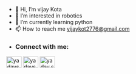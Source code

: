 - 👋 Hi, I’m vijay Kota
- 👀 I’m interested in robotics 
- 🌱 I’m currently learning python
- 📫 How to reach me vijaykot2776@gmail.com
- <h3 align="left">Connect with me:</h3>
<p align="left">
<a href="https://x.com/vijaykota2776?t=DXQdxfsUXDKqL8SVWU7BGw&s=08" target="blank"><img align="center" src="https://raw.githubusercontent.com/rahuldkjain/github-profile-readme-generator/master/src/images/icons/Social/twitter.svg" alt="yadavsourabhx" height="30" width="40" /></a>
<a href="https://www.linkedin.com/in/vijay-kota-8b3a69304?utm_source=share&utm_campaign=share_via&utm_content=profile&utm_medium=android_app" target="blank"><img align="center" src="https://raw.githubusercontent.com/rahuldkjain/github-profile-readme-generator/master/src/images/icons/Social/linked-in-alt.svg" alt="yadavsourabh" height="30" width="40" /></a>
<a href="https://www.instagram.com/vijaykota2776?igsh=MWRnenYyd25tYjd0dQ==" target="blank"><img align="center" src="https://raw.githubusercontent.com/rahuldkjain/github-profile-readme-generator/master/src/images/icons/Social/instagram.svg" alt="yadav.sourabhh" height="30" width="40" /></a>
</p>



<!---
vijayKota2776/vijayKota2776 is a ✨ special ✨ repository because its `README.md` (this file) appears on your GitHub profile.
You can click the Preview link to take a look at your changes.
--->
